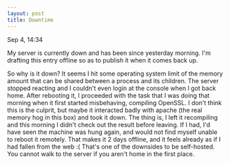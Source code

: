 ```yaml
---
layout: post
title: Downtime
---
```


Sep 4, 14:34

My server is currently down and has been since yesterday morning. I'm
drafting this entry offline so as to publish it when it comes back up.

So why is it down? It seems I hit some operating system limit of the memory
amount that can be shared between a process and its children. The server
stopped reacting and I couldn't even login at the console when I got back
home. After rebooting it, I proceeded with the task that I was doing that
morning when it first started misbehaving, compiling OpenSSL. I don't think
this is the culprit, but maybe it interacted badly with apache (the real
memory hog in this box) and took it down. The thing is, I left it
recompiling and this morning I didn't check out the result before leaving.
If I had, I'd have seen the machine was hung again, and would not find
myself unable to reboot it remotely. That makes it 2 days offline, and it
feels already as if I had fallen from the web :( That's one of the downsides
to be self-hosted. You cannot walk to the server if you aren't home in the
first place.
